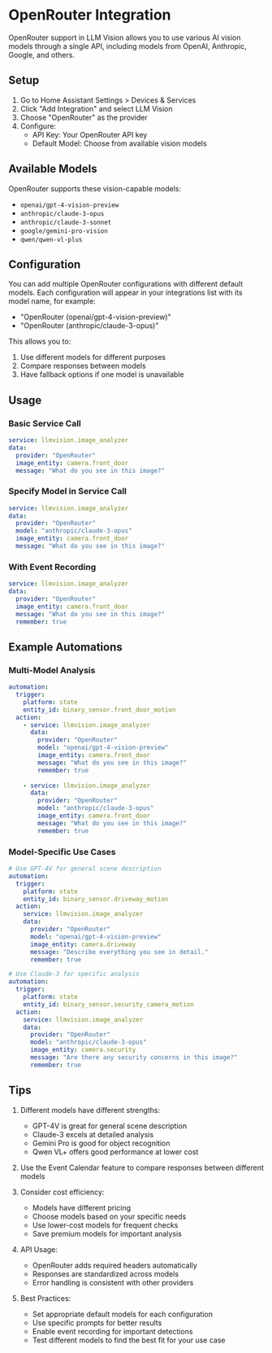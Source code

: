 # OpenRouter Integration

OpenRouter support in LLM Vision allows you to use various AI vision models through a single API, including models from OpenAI, Anthropic, Google, and others.

## Setup

1. Go to Home Assistant Settings > Devices & Services
2. Click "Add Integration" and select LLM Vision
3. Choose "OpenRouter" as the provider
4. Configure:
   - API Key: Your OpenRouter API key
   - Default Model: Choose from available vision models

## Available Models

OpenRouter supports these vision-capable models:
- `openai/gpt-4-vision-preview`
- `anthropic/claude-3-opus`
- `anthropic/claude-3-sonnet`
- `google/gemini-pro-vision`
- `qwen/qwen-vl-plus`

## Configuration

You can add multiple OpenRouter configurations with different default models. Each configuration will appear in your integrations list with its model name, for example:
- "OpenRouter (openai/gpt-4-vision-preview)"
- "OpenRouter (anthropic/claude-3-opus)"

This allows you to:
1. Use different models for different purposes
2. Compare responses between models
3. Have fallback options if one model is unavailable

## Usage

### Basic Service Call
```yaml
service: llmvision.image_analyzer
data:
  provider: "OpenRouter"
  image_entity: camera.front_door
  message: "What do you see in this image?"
```

### Specify Model in Service Call
```yaml
service: llmvision.image_analyzer
data:
  provider: "OpenRouter"
  model: "anthropic/claude-3-opus"
  image_entity: camera.front_door
  message: "What do you see in this image?"
```

### With Event Recording
```yaml
service: llmvision.image_analyzer
data:
  provider: "OpenRouter"
  image_entity: camera.front_door
  message: "What do you see in this image?"
  remember: true
```

## Example Automations

### Multi-Model Analysis
```yaml
automation:
  trigger:
    platform: state
    entity_id: binary_sensor.front_door_motion
  action:
    - service: llmvision.image_analyzer
      data:
        provider: "OpenRouter"
        model: "openai/gpt-4-vision-preview"
        image_entity: camera.front_door
        message: "What do you see in this image?"
        remember: true
    
    - service: llmvision.image_analyzer
      data:
        provider: "OpenRouter"
        model: "anthropic/claude-3-opus"
        image_entity: camera.front_door
        message: "What do you see in this image?"
        remember: true
```

### Model-Specific Use Cases
```yaml
# Use GPT-4V for general scene description
automation:
  trigger:
    platform: state
    entity_id: binary_sensor.driveway_motion
  action:
    service: llmvision.image_analyzer
    data:
      provider: "OpenRouter"
      model: "openai/gpt-4-vision-preview"
      image_entity: camera.driveway
      message: "Describe everything you see in detail."
      remember: true

# Use Claude-3 for specific analysis
automation:
  trigger:
    platform: state
    entity_id: binary_sensor.security_camera_motion
  action:
    service: llmvision.image_analyzer
    data:
      provider: "OpenRouter"
      model: "anthropic/claude-3-opus"
      image_entity: camera.security
      message: "Are there any security concerns in this image?"
      remember: true
```

## Tips

1. Different models have different strengths:
   - GPT-4V is great for general scene description
   - Claude-3 excels at detailed analysis
   - Gemini Pro is good for object recognition
   - Qwen VL+ offers good performance at lower cost

2. Use the Event Calendar feature to compare responses between different models

3. Consider cost efficiency:
   - Models have different pricing
   - Choose models based on your specific needs
   - Use lower-cost models for frequent checks
   - Save premium models for important analysis

4. API Usage:
   - OpenRouter adds required headers automatically
   - Responses are standardized across models
   - Error handling is consistent with other providers

5. Best Practices:
   - Set appropriate default models for each configuration
   - Use specific prompts for better results
   - Enable event recording for important detections
   - Test different models to find the best fit for your use case
